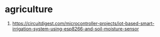 # agriculture

1. https://circuitdigest.com/microcontroller-projects/iot-based-smart-irrigation-system-using-esp8266-and-soil-moisture-sensor 
